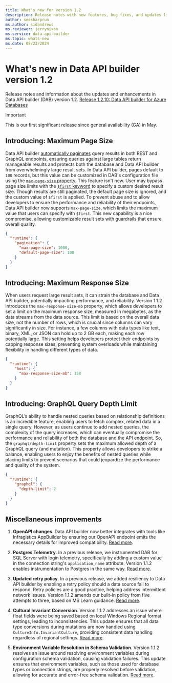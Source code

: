 ```yaml
---
title: What's new for version 1.2
description: Release notes with new features, bug fixes, and updates listed for the Data API builder version 1.2.
author: seesharprun
ms.author: sidandrews
ms.reviewer: jerrynixon
ms.service: data-api-builder
ms.topic: whats-new 
ms.date: 08/23/2024
---
```


# What's new in Data API builder version 1.2

Release notes and information about the updates and enhancements in Data API builder (DAB) version 1.2. [Release 1.2.10: Data API builder for Azure Databases](https://github.com/Azure/data-api-builder/releases/tag/v1.2.10) 

> [!IMPORTANT]
> This is our first significant release since general availability (GA) in May.

## Introducing: Maximum Page Size

Data API builder [automatically paginates](/azure/data-api-builder/reference-configuration#pagination-runtime) query results in both REST and GraphQL endpoints, ensuring queries against large tables return manageable results and protects both the database and Data API builder from overwhelmingly large result sets. In Data API builder, pages default to `100` records, but this value can be customized in DAB's configuration file using the [`max-page-size` property](/azure/data-api-builder/reference-configuration#default-page-size-pagination-runtime). This feature isn't new. User may bypass page size limits with the [`$first` keyword](/azure/data-api-builder/rest#first-and-after) to specify a custom desired result size. Though results are still paginated, the default page size is ignored, and the custom value of `$first` is applied. To prevent abuse and to allow developers to ensure the performance and reliability of their endpoints, Data API builder now supports `max-page-size`, which limits the maximum value that users can specify with `$first`. This new capability is a nice compromise, allowing customizable result sets with guardrails that ensure overall quality.

```json
{
  "runtime": {
    "pagination": {
      "max-page-size": 1000, 
      "default-page-size": 100 
    }
  }
}
```

## Introducing: Maximum Response Size

When users request large result sets, it can strain the database and Data API builder, potentially impacting performance, and reliability. Version 1.1.2 introduces the `max-response-size-mb` property, which allows developers to set a limit on the maximum response size, measured in megabytes, as the data streams from the data source. This limit is based on the overall data size, not the number of rows, which is crucial since columns can vary significantly in size. For instance, a few columns with data types like text, binary, XML, or JSON can hold up to 2 GB each, making each row potentially large. This setting helps developers protect their endpoints by capping response sizes, preventing system overloads while maintaining flexibility in handling different types of data.

```json
{
  "runtime": {
    "host": {
      "max-response-size-mb": 158 
    }
  }
}
```

## Introducing: GraphQL Query Depth Limit

GraphQL’s ability to handle nested queries based on relationship definitions is an incredible feature, enabling users to fetch complex, related data in a single query. However, as users continue to add nested queries, the complexity of the query increases, which can eventually compromise the performance and reliability of both the database and the API endpoint. So, the `graphql/depth-limit` property sets the maximum allowed depth of a GraphQL query (and mutation). This property allows developers to strike a balance, enabling users to enjoy the benefits of nested queries while placing limits to prevent scenarios that could jeopardize the performance and quality of the system.

```json
{
  "runtime": {
    "graphql": {
      "depth-limit": 2
    }
  }
}
```

## Miscellaneous improvements

1. **OpenAPI changes**. Data API builder now better integrates with tools like Infragistics AppBuilder by ensuring our OpenAPI endpoint emits the necessary details for improved compatibility. [Read more](https://github.com/Azure/data-api-builder/issues/2212).

2. **Postgres Telemetry**. In a previous release, we instrumented DAB for SQL Server with login telemetry, specifically by adding a custom value in the connection string's `application_name` attribute. Version 1.1.2 enables instrumentation to Postgres in the same way. [Read more](https://github.com/Azure/data-api-builder/pull/2208).

3. **Updated retry policy**. In a previous release, we added resiliency to Data API builder by enabling a retry policy should a data source fail to respond. Retry policies are a good practice, helping address intermittent network issues. Version 1.1.2 amends our built-in policy from five attempts to three, based on MS Learn guidance. [Read more](https://github.com/Azure/data-api-builder/pull/2285).

4. **Cultural Invariant Conversion**. Version 1.1.2 addresses an issue where float fields were being saved based on local Windows Regional format settings, leading to inconsistencies. This update ensures that all data type conversions during mutations are now handled using `CultureInfo.InvariantCulture`, providing consistent data handling regardless of regional settings. [Read more](https://github.com/Azure/data-api-builder/pull/2316).

5. **Environment Variable Resolution in Schema Validation**. Version 1.1.2 resolves an issue around resolving environment variables during configuration schema validation, causing validation failures. This update ensures that environment variables, such as those used for database types or connection strings, are properly resolved before validation, allowing for accurate and error-free schema validation. [Read more](https://github.com/Azure/data-api-builder/pull/2316).